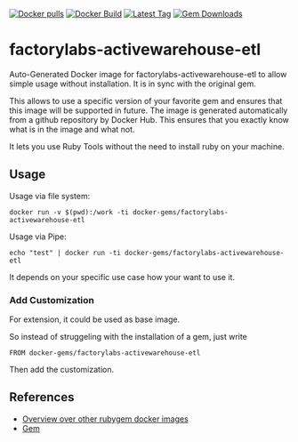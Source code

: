 [![Docker pulls](https://img.shields.io/docker/pulls/rubygem/factorylabs-activewarehouse-etl.svg)](https://hub.docker.com/r/rubygem/factorylabs-activewarehouse-etl/)
[![Docker Build](https://img.shields.io/docker/automated/rubygem/factorylabs-activewarehouse-etl.svg)](https://hub.docker.com/r/rubygem/factorylabs-activewarehouse-etl/)
[![Latest Tag](https://img.shields.io/github/tag/docker-rubygem/factorylabs-activewarehouse-etl.svg)](https://hub.docker.com/r/rubygem/factorylabs-activewarehouse-etl/)
[![Gem Downloads](https://img.shields.io/gem/dt/factorylabs-activewarehouse-etl.svg)](https://rubygems.org/gems/factorylabs-activewarehouse-etl/)
# factorylabs-activewarehouse-etl

Auto-Generated Docker image for factorylabs-activewarehouse-etl to allow simple usage without installation.
It is in sync with the original gem.

This allows to use a specific version of your favorite gem and ensures that this image will be supported in future.
The image is generated automatically from a github repository by Docker Hub.
This ensures that you exactly know what is in the image and what not.

It lets you use Ruby Tools without the need to install ruby on your machine.

## Usage

Usage via file system:

`docker run -v $(pwd):/work -ti docker-gems/factorylabs-activewarehouse-etl`

Usage via Pipe:

`echo "test" | docker run -ti docker-gems/factorylabs-activewarehouse-etl`

It depends on your specific use case how your want to use it.

### Add Customization

For extension, it could be used as base image.

So instead of struggeling with the installation of a gem, just write

`FROM docker-gems/factorylabs-activewarehouse-etl`

Then add the customization.

## References

 - [Overview over other rubygem docker images](https://github.com/thinkbot/docker-rubygem)
 - [Gem](https://rubygems.org/gems/factorylabs-activewarehouse-etl/)
